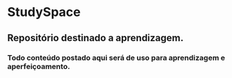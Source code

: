 # StudySpace
## Repositório destinado a aprendizagem.
### Todo conteúdo postado aqui será de uso para aprendizagem e aperfeiçoamento.